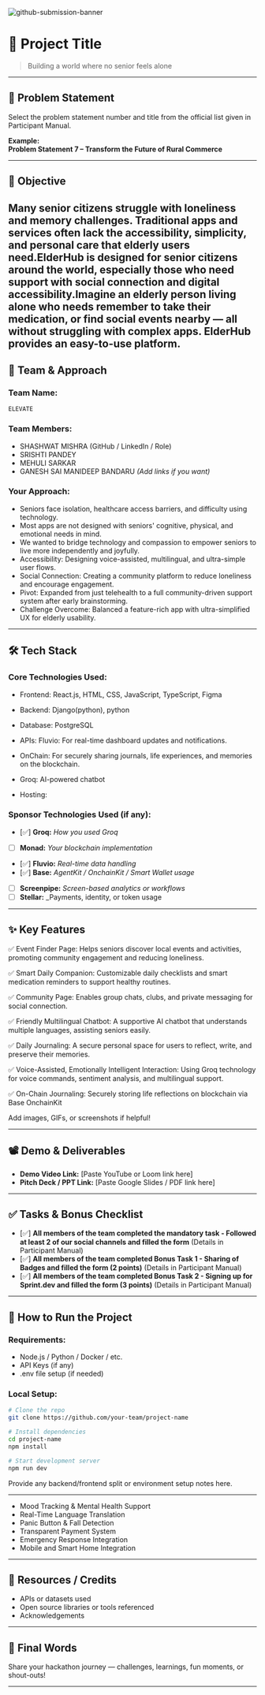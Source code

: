 ![github-submission-banner](https://github.com/user-attachments/assets/a1493b84-e4e2-456e-a791-ce35ee2bcf2f)

# 🚀 Project Title

> Building a world where no senior feels alone

---

## 📌 Problem Statement

Select the problem statement number and title from the official list given in Participant Manual.

**Example:**  
**Problem Statement 7 – Transform the Future of Rural Commerce**

---

## 🎯 Objective

Many senior citizens struggle with loneliness and memory challenges. Traditional apps and services often lack the accessibility, simplicity, and personal care that elderly users need.ElderHub is designed for senior citizens around the world, especially those who need support with social connection and digital accessibility.Imagine an elderly person living alone who needs remember to take their medication, or find social events nearby — all without struggling with complex apps. ElderHub provides an easy-to-use platform.
---

## 🧠 Team & Approach

### Team Name:  
`ELEVATE`

### Team Members:  
- SHASHWAT MISHRA (GitHub / LinkedIn / Role)  
- SRISHTI PANDEY
- MEHULI SARKAR
- GANESH SAI MANIDEEP BANDARU
*(Add links if you want)*

### Your Approach:  
- Seniors face isolation, healthcare access barriers, and difficulty using technology.
- Most apps are not designed with seniors' cognitive, physical, and emotional needs in mind.
- We wanted to bridge technology and compassion to empower seniors to live more independently and joyfully.
- Accessibility: Designing voice-assisted, multilingual, and ultra-simple user flows.
- Social Connection: Creating a community platform to reduce loneliness and encourage engagement.
- Pivot: Expanded from just telehealth to a full community-driven support system after early brainstorming.
- Challenge Overcome: Balanced a feature-rich app with ultra-simplified UX for elderly usability.
---

## 🛠️ Tech Stack

### Core Technologies Used:
- Frontend: React.js, HTML, CSS, JavaScript, TypeScript, Figma
- Backend: Django(python), python
- Database: PostgreSQL
- APIs: Fluvio: For real-time dashboard updates and notifications.
- OnChain: For securely sharing journals, life experiences, and memories on the blockchain.
- Groq: AI-powered chatbot 
  
- Hosting:

### Sponsor Technologies Used (if any):
- [✅] **Groq:** _How you used Groq_  
- [ ] **Monad:** _Your blockchain implementation_  
- [✅] **Fluvio:** _Real-time data handling_  
- [✅] **Base:** _AgentKit / OnchainKit / Smart Wallet usage_  
- [ ] **Screenpipe:** _Screen-based analytics or workflows_  
- [ ] **Stellar:** _Payments, identity, or token usage
---

## ✨ Key Features

✅ Event Finder Page: Helps seniors discover local events and activities, promoting community engagement and reducing loneliness.

✅ Smart Daily Companion: Customizable daily checklists and smart medication reminders to support healthy routines.

✅ Community Page: Enables group chats, clubs, and private messaging for social connection.

✅ Friendly Multilingual Chatbot: A supportive AI chatbot that understands multiple languages, assisting seniors easily.

✅ Daily Journaling: A secure personal space for users to reflect, write, and preserve their memories.

✅ Voice-Assisted, Emotionally Intelligent Interaction: Using Groq technology for voice commands, sentiment analysis, and multilingual support.

✅ On-Chain Journaling: Securely storing life reflections on blockchain via Base OnchainKit

Add images, GIFs, or screenshots if helpful!

---

## 📽️ Demo & Deliverables

- **Demo Video Link:** [Paste YouTube or Loom link here]  
- **Pitch Deck / PPT Link:** [Paste Google Slides / PDF link here]  

---

## ✅ Tasks & Bonus Checklist

- [✅] **All members of the team completed the mandatory task - Followed at least 2 of our social channels and filled the form** (Details in Participant Manual)  
- [✅] **All members of the team completed Bonus Task 1 - Sharing of Badges and filled the form (2 points)**  (Details in Participant Manual)
- [✅] **All members of the team completed Bonus Task 2 - Signing up for Sprint.dev and filled the form (3 points)**  (Details in Participant Manual)
---

## 🧪 How to Run the Project

### Requirements:
- Node.js / Python / Docker / etc.
- API Keys (if any)
- .env file setup (if needed)

### Local Setup:
```bash
# Clone the repo
git clone https://github.com/your-team/project-name

# Install dependencies
cd project-name
npm install

# Start development server
npm run dev
```

Provide any backend/frontend split or environment setup notes here.

---
- Mood Tracking & Mental Health Support
- Real-Time Language Translation
- Panic Button & Fall Detection
- Transparent Payment System
- Emergency Response Integration
- Mobile and Smart Home Integration 
---

## 📎 Resources / Credits

- APIs or datasets used  
- Open source libraries or tools referenced  
- Acknowledgements  

---

## 🏁 Final Words

Share your hackathon journey — challenges, learnings, fun moments, or shout-outs!

---
